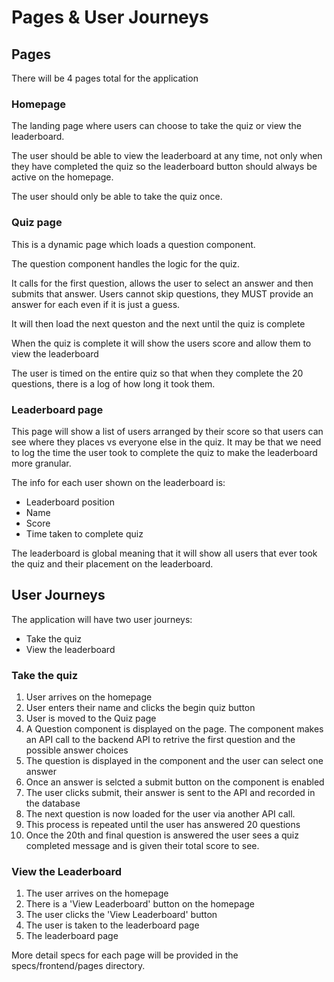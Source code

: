 # Pages & User Journeys

## Pages

There will be 4 pages total for the application

### Homepage

The landing page where users can choose to take the quiz or view the leaderboard.

The user should be able to view the leaderboard at any time, not only when they have completed the quiz so the leaderboard button should always be active on the homepage.

The user should only be able to take the quiz once.

### Quiz page

This is a dynamic page which loads a question component.

The question component handles the logic for the quiz.

It calls for the first question, allows the user to select an answer and then submits that answer. Users cannot skip questions, they MUST provide an answer for each even if it is just a guess.

It will then load the next queston and the next until the quiz is complete

When the quiz is complete it will show the users score and allow them to view the leaderboard

The user is timed on the entire quiz so that when they complete the 20 questions, there is a log of how long it took them.

### Leaderboard page

This page will show a list of users arranged by their score so that users can see where they places vs everyone else in the quiz.
It may be that we need to log the time the user took to complete the quiz to make the leaderboard more granular.

The info for each user shown on the leaderboard is:

- Leaderboard position
- Name
- Score
- Time taken to complete quiz

The leaderboard is global meaning that it will show all users that ever took the quiz and their placement on the leaderboard.

## User Journeys

The application will have two user journeys:

- Take the quiz
- View the leaderboard

### Take the quiz

1. User arrives on the homepage
2. User enters their name and clicks the begin quiz button
3. User is moved to the Quiz page
4. A Question component is displayed on the page. The component makes an API call to the backend API to retrive the first question and the possible answer choices
5. The question is displayed in the component and the user can select one answer
6. Once an answer is selcted a submit button on the component is enabled
7. The user clicks submit, their answer is sent to the API and recorded in the database
8. The next question is now loaded for the user via another API call.
9. This process is repeated until the user has answered 20 questions
10. Once the 20th and final question is answered the user sees a quiz completed message and is given their total score to see.

### View the Leaderboard

1. The user arrives on the homepage
2. There is a 'View Leaderboard' button on the homepage
3. The user clicks the 'View Leaderboard' button
4. The user is taken to the leaderboard page
5. The leaderboard page

More detail specs for each page will be provided in the specs/frontend/pages directory.
